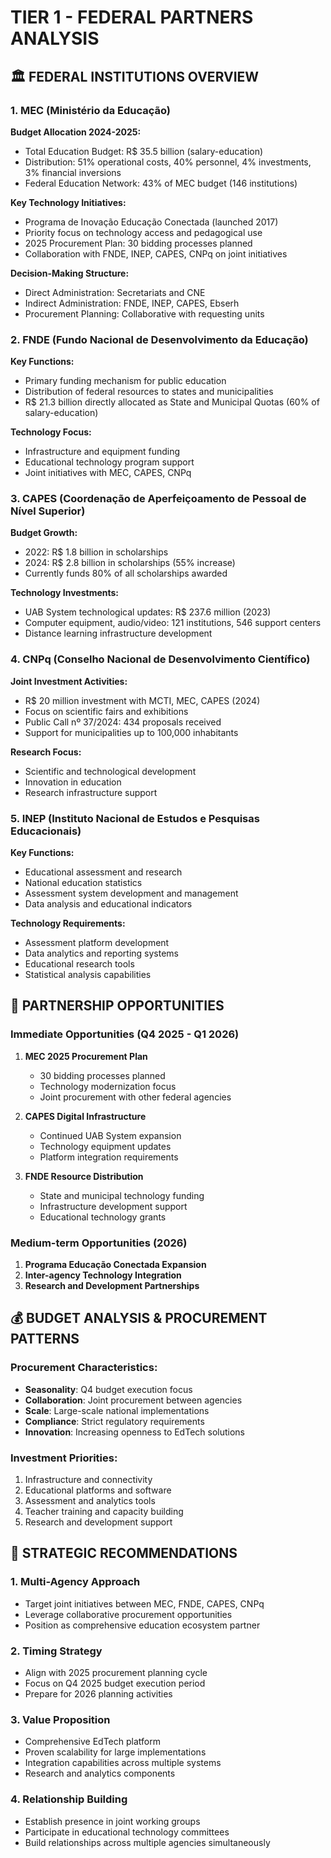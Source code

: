 # TIER 1 - FEDERAL PARTNERS ANALYSIS

## 🏛️ FEDERAL INSTITUTIONS OVERVIEW

### 1. MEC (Ministério da Educação)
**Budget Allocation 2024-2025:**
- Total Education Budget: R$ 35.5 billion (salary-education)
- Distribution: 51% operational costs, 40% personnel, 4% investments, 3% financial inversions
- Federal Education Network: 43% of MEC budget (146 institutions)

**Key Technology Initiatives:**
- Programa de Inovação Educação Conectada (launched 2017)
- Priority focus on technology access and pedagogical use
- 2025 Procurement Plan: 30 bidding processes planned
- Collaboration with FNDE, INEP, CAPES, CNPq on joint initiatives

**Decision-Making Structure:**
- Direct Administration: Secretariats and CNE
- Indirect Administration: FNDE, INEP, CAPES, Ebserh
- Procurement Planning: Collaborative with requesting units

### 2. FNDE (Fundo Nacional de Desenvolvimento da Educação)
**Key Functions:**
- Primary funding mechanism for public education
- Distribution of federal resources to states and municipalities
- R$ 21.3 billion directly allocated as State and Municipal Quotas (60% of salary-education)

**Technology Focus:**
- Infrastructure and equipment funding
- Educational technology program support
- Joint initiatives with MEC, CAPES, CNPq

### 3. CAPES (Coordenação de Aperfeiçoamento de Pessoal de Nível Superior)
**Budget Growth:**
- 2022: R$ 1.8 billion in scholarships
- 2024: R$ 2.8 billion in scholarships (55% increase)
- Currently funds 80% of all scholarships awarded

**Technology Investments:**
- UAB System technological updates: R$ 237.6 million (2023)
- Computer equipment, audio/video: 121 institutions, 546 support centers
- Distance learning infrastructure development

### 4. CNPq (Conselho Nacional de Desenvolvimento Científico)
**Joint Investment Activities:**
- R$ 20 million investment with MCTI, MEC, CAPES (2024)
- Focus on scientific fairs and exhibitions
- Public Call nº 37/2024: 434 proposals received
- Support for municipalities up to 100,000 inhabitants

**Research Focus:**
- Scientific and technological development
- Innovation in education
- Research infrastructure support

### 5. INEP (Instituto Nacional de Estudos e Pesquisas Educacionais)
**Key Functions:**
- Educational assessment and research
- National education statistics
- Assessment system development and management
- Data analysis and educational indicators

**Technology Requirements:**
- Assessment platform development
- Data analytics and reporting systems
- Educational research tools
- Statistical analysis capabilities

## 🎯 PARTNERSHIP OPPORTUNITIES

### Immediate Opportunities (Q4 2025 - Q1 2026)
1. **MEC 2025 Procurement Plan**
   - 30 bidding processes planned
   - Technology modernization focus
   - Joint procurement with other federal agencies

2. **CAPES Digital Infrastructure**
   - Continued UAB System expansion
   - Technology equipment updates
   - Platform integration requirements

3. **FNDE Resource Distribution**
   - State and municipal technology funding
   - Infrastructure development support
   - Educational technology grants

### Medium-term Opportunities (2026)
1. **Programa Educação Conectada Expansion**
2. **Inter-agency Technology Integration**
3. **Research and Development Partnerships**

## 💰 BUDGET ANALYSIS & PROCUREMENT PATTERNS

### Procurement Characteristics:
- **Seasonality**: Q4 budget execution focus
- **Collaboration**: Joint procurement between agencies
- **Scale**: Large-scale national implementations
- **Compliance**: Strict regulatory requirements
- **Innovation**: Increasing openness to EdTech solutions

### Investment Priorities:
1. Infrastructure and connectivity
2. Educational platforms and software
3. Assessment and analytics tools
4. Teacher training and capacity building
5. Research and development support

## 🚀 STRATEGIC RECOMMENDATIONS

### 1. Multi-Agency Approach
- Target joint initiatives between MEC, FNDE, CAPES, CNPq
- Leverage collaborative procurement opportunities
- Position as comprehensive education ecosystem partner

### 2. Timing Strategy
- Align with 2025 procurement planning cycle
- Focus on Q4 2025 budget execution period
- Prepare for 2026 planning activities

### 3. Value Proposition
- Comprehensive EdTech platform
- Proven scalability for large implementations
- Integration capabilities across multiple systems
- Research and analytics components

### 4. Relationship Building
- Establish presence in joint working groups
- Participate in educational technology committees
- Build relationships across multiple agencies simultaneously